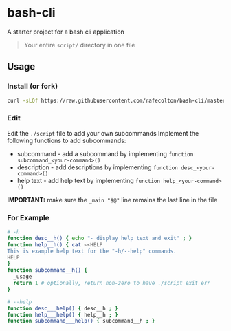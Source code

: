 bash-cli
========

A starter project for a bash cli application

> Your entire `script/` directory in one file

## Usage

### Install (or fork)

```bash
curl -sLOf https://raw.githubusercontent.com/rafecolton/bash-cli/master/script && chmod +x script
```

### Edit

Edit the `./script` file to add your own subcommands  Implement the following
functions to add subcommands:

* subcommand - add a subcommand by implementing `function subcommand_<your-command>()`
* description - add descriptions by implementing `function desc_<your-command>()`
* help text - add help text by implementing `function help_<your-command>()`

**IMPORTANT:** make sure the `_main "$@"` line remains the last line in
the file

### For Example

```bash
# -h
function desc__h() { echo "- display help text and exit" ; }
function help__h() { cat <<HELP
This is example help text for the "-h/--help" commands.
HELP
}
function subcommand__h() {
  _usage
  return 1 # optionally, return non-zero to have ./script exit err
}

# --help
function desc___help() { desc__h ; }
function help___help() { help__h ; }
function subcommand___help() { subcommand__h ; }
```
